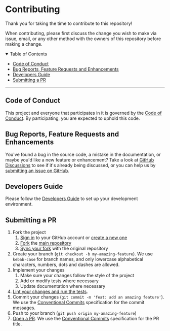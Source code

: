 # Contributing

Thank you for taking the time to contribute to this repository!

When contributing, please first discuss the change you wish to make via issue,
email, or any other method with the owners of this repository before making a
change.

<details open="open">
<summary>Table of Contents</summary>

- [Code of Conduct](#code-of-conduct)
- [Bug Reports, Feature Requests and Enhancements](#bug-reports-feature-requests-and-enhancements)
- [Developers Guide](#developers-guide)
- [Submitting a PR](#submitting-a-pr)

</details>

---

## Code of Conduct

This project and everyone that participates in it is governed by the [Code of Conduct](CODE_OF_CONDUCT.md).
By participating, you are expected to uphold this code.

## Bug Reports, Feature Requests and Enhancements

You've found a bug in the source code, a mistake in the documentation, or maybe
you'd like a new feature or enhancement? Take a look at [GitHub Discussions](../../../discussions)
to see if it's already being discussed, or you can help us by [submitting an issue on GitHub](../../../issues).

## Developers Guide

Please follow the [Developers Guide](DEVELOPERS_GUIDE.md) to set up your
development environment.

## Submitting a PR

1. Fork the project
    1. [Sign in](https://github.com/login) to your GitHub account or [create a new one](https://github.com/join)
    2. [Fork](https://docs.github.com/en/get-started/quickstart/fork-a-repo)
        the [main repository](../../../..)
    3. [Sync your fork](https://docs.github.com/en/get-started/quickstart/fork-a-repo#configuring-git-to-sync-your-fork-with-the-original-repository)
        with the original repository
2. Create your branch (`git checkout -b my-amazing-feature`). We use
    `kebab-case` for branch names, and only lowercase alphabetical
    characters, numbers, dots and dashes are allowed.
3. Implement your changes
    1. Make sure your changes follow the style of the project
    2. Add or modify tests where necessary
    3. Update documentation where necessary
4. [Lint your changes and run the tests](DEVELOPERS_GUIDE.md#useful-commands).
5. Commit your changes (`git commit -m 'feat: add an amazing feature'`). We use
    the [Conventional Commits](https://www.conventionalcommits.org)
    specification for the commit messages.
6. Push to your branch (`git push origin my-amazing-feature`)
7. [Open a PR](../../compare?expand=1). We use the [Conventional Commits](https://www.conventionalcommits.org)
    specification for the PR title.
